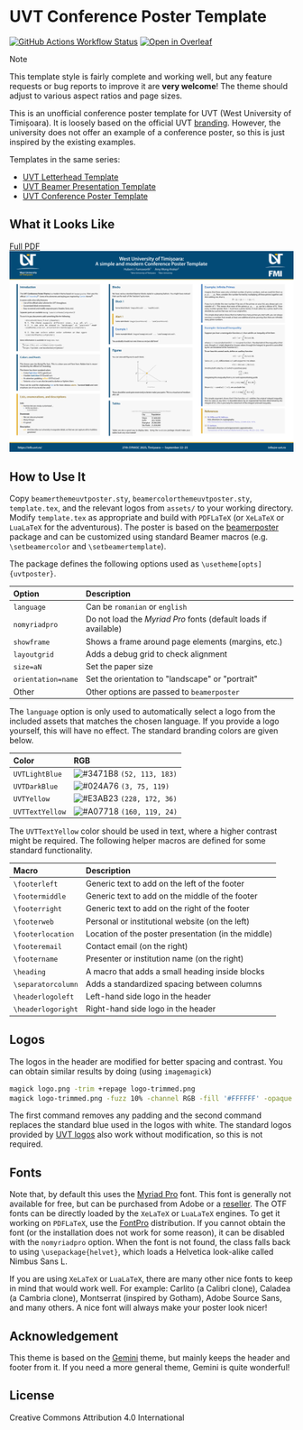 # UVT Conference Poster Template

[![GitHub Actions Workflow Status](https://github.com/alexfikl/uvt-poster/actions/workflows/ci.yml/badge.svg)](https://github.com/alexfikl/uvt-poster/actions/workflows/ci.yml)
[![Open in Overleaf](https://img.shields.io/static/v1?label=LaTeX&message=Open-in-Overleaf&color=47a141&style=flat&logo=overleaf)](https://www.overleaf.com/docs?snip_uri=https://github.com/alexfikl/uvt-poster/archive/refs/heads/main.zip)

> [!NOTE]
> This template style is fairly complete and working well, but any feature requests
> or bug reports to improve it are **very welcome**! The theme should adjust to
> various aspect ratios and page sizes.

This is an unofficial conference poster template for UVT (West University of Timișoara).
It is loosely based on the official UVT [branding](https://dci.uvt.ro/identitate-vizuala).
However, the university does not offer an example of a conference poster, so this is
just inspired by the existing examples.

Templates in the same series:
* [UVT Letterhead Template](https://github.com/alexfikl/uvt-letterhead)
* [UVT Beamer Presentation Template](https://github.com/alexfikl/uvt-beamer)
* [UVT Conference Poster Template](https://github.com/alexfikl/uvt-poster)

## What it Looks Like

[Full PDF](template.pdf)
![template](assets/template.png "template")

## How to Use It

Copy `beamerthemeuvtposter.sty`, `beamercolorthemeuvtposter.sty`, `template.tex`,
and the relevant logos from `assets/` to your working directory. Modify
`template.tex` as appropriate and build with `PDFLaTeX` (or `XeLaTeX` or `LuaLaTeX`
for the adventurous). The poster is based on the [beamerposter](https://github.com/deselaers/latex-beamerposter)
package and can be customized using standard Beamer macros (e.g. `\setbeamercolor`
and `\setbeamertemplate`).

The package defines the following options used as `\usetheme[opts]{uvtposter}`.

| Option                            | Description                           |
| :-                                | :-                                    |
| `language`                        | Can be `romanian` or `english`        |
| `nomyriadpro`                     | Do not load the *Myriad Pro* fonts (default loads if available) |
| `showframe`                       | Shows a frame around page elements (margins, etc.) |
| `layoutgrid`                      | Adds a debug grid to check alignment  |
| `size=aN`                         | Set the paper size                    |
| `orientation=name`                | Set the orientation to "landscape" or "portrait" |
| Other                             | Other options are passed to `beamerposter` |

The `language` option is only used to automatically select a logo from the included
assets that matches the chosen language. If you provide a logo yourself, this will
have no effect. The standard branding colors are given below.

| Color                             | RGB
| :-                                | :-
| `UVTLightBlue`                    | ![#3471B8](https://placehold.co/15x15/3471B8/3471B8.png) `(52, 113, 183)` |
| `UVTDarkBlue`                     | ![#024A76](https://placehold.co/15x15/024A76/024A76.png) `(3, 75, 119)`   |
| `UVTYellow`                       | ![#E3AB23](https://placehold.co/15x15/E3AB23/E3AB23.png) `(228, 172, 36)` |
| `UVTTextYellow`                       | ![#A07718](https://placehold.co/15x15/A07718/A07718.png) `(160, 119, 24)` |

The `UVTTextYellow` color should be used in text, where a higher contrast might be
required. The following helper macros are defined for some standard functionality.

| Macro                             | Description                           |
| :-                                | :-                                    |
| `\footerleft`                     | Generic text to add on the left of the footer |
| `\footermiddle`                   | Generic text to add on the middle of the footer |
| `\footerright`                    | Generic text to add on the right of the footer |
| `\footerweb`                      | Personal or institutional website (on the left) |
| `\footerlocation`                 | Location of the poster presentation (in the middle) |
| `\footeremail`                    | Contact email (on the right)          |
| `\footername`                     | Presenter or institution name (on the right) |
| `\heading`                        | A macro that adds a small heading inside blocks |
| `\separatorcolumn`                | Adds a standardized spacing between columns |
| `\headerlogoleft`                 | Left-hand side logo in the header     |
| `\headerlogoright`                | Right-hand side logo in the header    |

## Logos

The logos in the header are modified for better spacing and contrast. You can
obtain similar results by doing (using `imagemagick`)
```bash
magick logo.png -trim +repage logo-trimmed.png
magick logo-trimmed.png -fuzz 10% -channel RGB -fill '#FFFFFF' -opaque '#306BB3' logo.png
```

The first command removes any padding and the second command replaces the standard
blue used in the logos with white. The standard logos provided by
[UVT logos](https://dci.uvt.ro/identitate-vizuala/) also work without modification,
so this is not required.

## Fonts

Note that, by default this uses the [Myriad Pro](https://fonts.adobe.com/fonts/myriad)
font. This font is generally not available for free, but can be purchased from
Adobe or a [reseller](https://www.fontspring.com/fonts/adobe/myriad-pro). The
OTF fonts can be directly loaded by the `XeLaTeX` or `LuaLaTeX` engines. To
get it working on `PDFLaTeX`, use the [FontPro](https://github.com/sebschub/FontPro)
distribution. If you cannot obtain the font (or the installation does not work
for some reason), it can be disabled with the `nomyriadpro` option. When the font
is not found, the class falls back to using `\usepackage{helvet}`, which loads a
Helvetica look-alike called Nimbus Sans L.

If you are using `XeLaTeX` or `LuaLaTeX`, there are many other nice fonts to
keep in mind that would work well. For example: Carlito (a Calibri clone),
Caladea (a Cambria clone), Montserrat (inspired by Gotham), Adobe Source Sans,
and many others. A nice font will always make your poster look nicer!

## Acknowledgement

This theme is based on the [Gemini](https://github.com/anishathalye/gemini/)
theme, but mainly keeps the header and footer from it. If you need a more general
theme, Gemini is quite wonderful!

## License

Creative Commons Attribution 4.0 International
